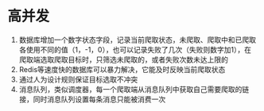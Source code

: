 # 高并发
1. 数据库增加一个数字状态字段，记录当前爬取状态，未爬取、爬取中和已爬取各使用不同的值（1，-1，0），也可以记录失败了几次（失败则数字加1），在爬取端选取爬取目标时，只筛选未爬取的，或者失败次数未达上限的
2. Redis等速度快的数据库可以暴力解决，它能及时反映当前爬取状态
3. 通过人为设计规则保证目标选取不冲突
4. 消息队列，类似调度器，每一个爬取端从消息队列中获取自己需要爬取的链接，同时消息队列设置每条消息只能被消费一次
